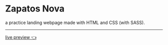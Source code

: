 # Zapatos Nova

a practice landing webpage made with HTML and CSS (with SASS).

---
[live preview :point_left:](https://valkyries12.github.io/nova_shoes/)
